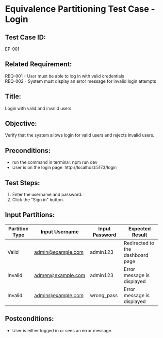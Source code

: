 # Equivalence Partitioning Test Case - Login

## Test Case ID:
EP-001

## Related Requirement:
REQ-001 - User must be able to log in with valid credentials  
REQ-002 - System must display an error message for invalid login attempts

## Title:
Login with valid and invalid users

## Objective:
Verify that the system allows login for valid users and rejects invalid users.

## Preconditions:
- run the command in terminal: npm run dev
- User is on the login page: http://localhost:5173/login

## Test Steps:
1. Enter the username and password.
2. Click the "Sign in" button.

## Input Partitions:
| Partition Type | Input Username      | Input Password | Expected Result                   |
|----------------|-----------------    |--------------- |-----------------------------------|
| Valid          | admin@example.com   |  admin123      | Redirected to the dashboard page  |
| Invalid        | admen@example.com   |  admin123      | Error message is displayed        |
| Invalid        | admin@example.com   |  wrong_pass    | Error message is displayed        |

## Postconditions:
- User is either logged in or sees an error message.